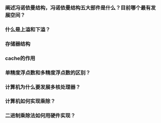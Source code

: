 ### **阐述冯诺依曼结构，冯诺依曼结构五大部件是什么？目前哪个最有发展空间？**
### **什么是上溢和下溢？**
### **存储器结构**
### **cache的作用**
### **单精度浮点数和多精度浮点数的区别？**
### **计算机为什么要发展多核处理器？**
### **计算机如何实现乘除？**
### **二进制乘除法如何用硬件实现？**